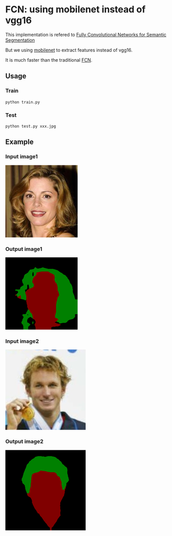 # FCN: using mobilenet instead of vgg16

This implementation is refered to [Fully Convolutional Networks for Semantic Segmentation](https://www.cv-foundation.org/openaccess/content_cvpr_2015/html/Long_Fully_Convolutional_Networks_2015_CVPR_paper.html)

But we using [mobilenet](https://arxiv.org/abs/1704.04861) to extract features instead of vgg16.

It is much faster than the traditional [FCN](https://github.com/dynasty0/DL/tree/master/fcn).

## Usage

### Train
```
python train.py
```

### Test
```
python test.py xxx.jpg
```

## Example

### Input image1

![Input1](https://github.com/dynasty0/DL/blob/master/fcn_mobilenet/imgs/input1.jpg)

### Output image1

![Output1](https://github.com/dynasty0/DL/blob/master/fcn_mobilenet/imgs/output1.png)

### Input image2

![Input2](https://github.com/dynasty0/DL/blob/master/fcn_mobilenet/imgs/input2.jpg)

### Output image2

![Output2](https://github.com/dynasty0/DL/blob/master/fcn_mobilenet/imgs/output2.png)
